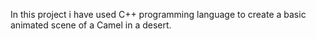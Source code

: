 In this project i have used C++ programming language to create a basic animated scene of a Camel in a desert.
